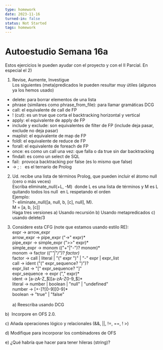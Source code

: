 ```yaml
---
type: homework
date: 2023-11-16
turned-in: false
status: Not Started
tags: homework
---
```

#  Autoestudio Semana 16a
Estos ejercicios le pueden ayudar con el proyecto y con el II Parcial. En especial el 2)  
1) Revise, Aumente, Investigue  
Los siguientes (meta)predicados le pueden resultar muy útiles (algunos ya los hemos usado)  

- delete: para borrar elementos de una lista
- phrase (similares como phrase_from_file): para llamar gramáticas DCG
- call: el equivalente de call de FP
- ! (cut): es un true que corta el backtracking horizontal y vertical
- apply: el equivalente de apply de FP
- include y exclude: son equivalentes de filter de FP (include deja pasar, exclude no deja pasar)
- maplist: el equivalente de map de FP
- foldl: el equivalente de reduce de FP
- forall: el equivalente de foreach de FP
- once: es como un call una vez: que falla o da true sin dar backtracking
- findall: es como un select de SQL
- fail:  provoca backtracking por false (es lo mismo que false) 
- -> ; :   es el ternario de Prolog 

2) Ud. recibe una lista de términos Prolog, que pueden incluir el átomo null (cero o más veces)  
Escriba eliminate_null(+L, -M)  donde L es una lista de términos y M es L quitando todos los null  en L respetando el orden  
Ejemplo:  
?- eliminate_null([a, null, b, [c], null], M).  
M = [a, b, [c]]  
Haga tres versiones a) Usando recursión b) Usando metapredicados c) usando delete/3  
  
3) Considere esta CFG (note que estamos usando estilo RE):  
expr -> arrow_expr  
arrow_expr -> pipe_expr ("->" expr)*  
pipe_expr -> simple_expr (">>" expr)*  
simple_expr -> monom (("+"|"-")? monom)*  
monom -> factor (("*"|"/")? factor)*  
factor -> call | literal | "(" expr ")" | "-" expr | expr_list  
call -> ident ("(" expr_sequence? ")")?  
expr_list -> "[" expr_sequence? "]"  
expr_sequence -> expr ("," expr)*  
ident -> [a-zA-Z_$][a-zA-Z0-9_$]*  
literal -> number | boolean | "null" | "undefined"  
number -> [+-]?[0-9][0-9]*  
boolean -> "true" | "false"  
   
a) Reescriba usando DCG  
  
b)  Incorpore en OFS 2.0. 

  

c) Añada operaciones lógico y relacionales (&&, ||, !=, \=\=, ! >)  
  
d) Modifique para incorporar los combinadores de OFS  
  
e) ¿Qué habría que hacer para tener hileras (string)?